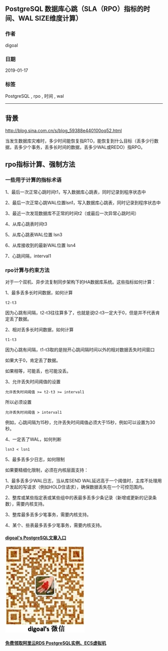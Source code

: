 ## PostgreSQL 数据库心跳（SLA（RPO）指标的时间、WAL SIZE维度计算）   
                                                                                                                        
### 作者                                                                    
digoal                                                                    
                                                                                                 
### 日期                                                                                 
2019-01-17                                                             
                                                                      
### 标签                                                                                                          
PostgreSQL , rpo , 时间 , wal              
                                                                                                                        
----                                                                                                                  
                                                                                                                           
## 背景       
http://blog.sina.com.cn/s/blog_59388e440100oq52.html  
  
当发生数据库灾难时，多少时间能恢复指RTO，能恢复到什么目标（丢多少行数据，丢多少个事务，丢多长时间的数据，丢多少WAL或REDO）指RPO。  
  
  
  
## rpo指标计算、强制方法  
### 一些用于计算的指标术语  
1、最后一次正常心跳时间t1，写入数据库心跳表，同时记录到程序状态中  
  
2、最后一次正常心跳WAL位置lsn1，写入数据库心跳表，同时记录到程序状态中  
  
3、最近一次发现数据库不正常的时间t2（或最后一次异常心跳时间）  
  
4、从库心跳表时间t3  
  
5、从库心跳表WAL位置 lsn3  
  
6、从库接收到的最新WAL位置 lsn4  
  
7、心跳间隔，interval1  
  
### rpo计算与约束方法  
对于一个双机、异步流复制同步架构下的HA数据库系统。这些指标如何计算：  
  
1、最多丢多长时间数据，如何计算  
  
```  
t2-t3  
```  
  
因为心跳有间隔，t2-t3往往算多了，也就是说t2-t3一定大于0，但是并不代表肯定丢了数据。  
  
  
2、相对丢多长时间数据，如何计算  
  
```  
t1-t3  
```  
  
因为心跳有间隔，t1-t3取的是抛开心跳间隔时间以外的相对数据丢失时间窗口  
  
如果大于0，肯定丢了数据。  
  
如果相等，可能丢，也可能没丢。  
  
3、允许丢失时间阈值的设置  
  
```  
允许丢失时间阈值 >= t2-t3 >= interval1  
```  
  
所以必须设置  
  
```  
允许丢失时间阈值 > interval1  
```  
  
例如，心跳间隔为15秒，允许丢失时间阈值必须大于15秒，例如可以设置为30秒。  
  
4、一定丢了WAL，如何判断  
  
```  
lsn3 < lsn1  
```  
  
5、最多丢多少日志，如何限制  
  
  
如果要精细化限制，必须在内核层面支持：  
  
1、最多丢多少WAL日志，当从库SEND WAL延迟高于一个阈值时，主库不处理用户发起的写请求（例如HOLD住请求），确保数据丢失在一个可控范围内。    
  
2、整库或某些指定表或某些组中的表最多丢多少条记录（新增或更新的记录条数），需要内核支持。  
  
3、整库最多丢多少笔事务，需要内核支持。  
  
4、某个、些表最多丢多少笔事务，需要内核支持。  
    
  
  
  
  
  
  
  
  
  
  
  
#### [digoal's PostgreSQL文章入口](https://github.com/digoal/blog/blob/master/README.md "22709685feb7cab07d30f30387f0a9ae")
  
  
![digoal's weixin](../pic/digoal_weixin.jpg "f7ad92eeba24523fd47a6e1a0e691b59")
  
  
  
  
  
  
  
  
#### [免费领取阿里云RDS PostgreSQL实例、ECS虚拟机](https://www.aliyun.com/database/postgresqlactivity "57258f76c37864c6e6d23383d05714ea")
  
